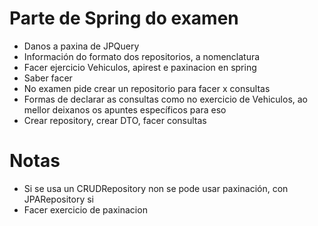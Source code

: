 # Parte de Spring do examen
- Danos a paxina de JPQuery
- Información do formato dos repositorios, a nomenclatura
- Facer ejercicio Vehiculos, apirest e paxinacion en spring
- Saber facer
- No examen pide crear un repositorio para facer x consultas
- Formas de declarar as consultas como no exercicio de Vehiculos, ao mellor deixanos os apuntes
específicos para eso
- Crear repository, crear DTO, facer consultas

# Notas
- Si se usa un CRUDRepository non se pode usar paxinación, con JPARepository si
- Facer exercicio de paxinacion 